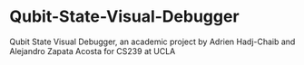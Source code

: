 # Qubit-State-Visual-Debugger
Qubit State Visual Debugger, an academic project by Adrien Hadj-Chaib and Alejandro Zapata Acosta for CS239 at UCLA

